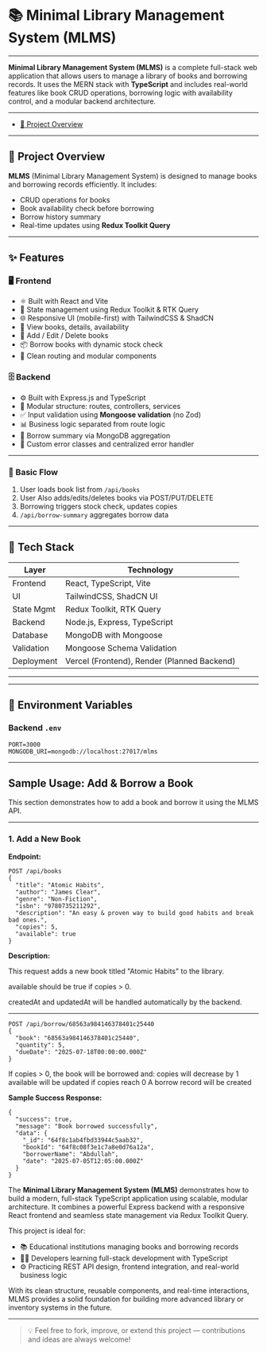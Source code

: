 # 📚 Minimal Library Management System (MLMS)
---

**Minimal Library Management System (MLMS)** is a complete full-stack web application that allows users to manage a library of books and borrowing records. It uses the MERN stack with **TypeScript** and includes real-world features like book CRUD operations, borrowing logic with availability control, and a modular backend architecture.

---



- [🎯 Project Overview](https://mlms-rust.vercel.app)

---

## 🎯 Project Overview

**MLMS** (Minimal Library Management System) is designed to manage books and borrowing records efficiently. It includes:

- CRUD operations for books
- Book availability check before borrowing
- Borrow history summary
- Real-time updates using **Redux Toolkit Query**

---


## ✨ Features

### 🖥️ Frontend

- ⚛️ Built with React and Vite
- 🔄 State management using Redux Toolkit & RTK Query
- 🌐 Responsive UI (mobile-first) with TailwindCSS & ShadCN
- 📖 View books, details, availability
- 📝 Add / Edit / Delete books
- 📦 Borrow books with dynamic stock check
- 🔗 Clean routing and modular components

### 🗄️ Backend

- ⚙️ Built with Express.js and TypeScript
- 🧩 Modular structure: routes, controllers, services
- ✅ Input validation using **Mongoose validation** (no Zod)
- 📊 Business logic separated from route logic
- 📃 Borrow summary via MongoDB aggregation
- 🧠 Custom error classes and centralized error handler

---


### 🔁 Basic Flow

1. User loads book list from `/api/books`
2. User Also adds/edits/deletes books via POST/PUT/DELETE
3. Borrowing triggers stock check, updates copies
4. `/api/borrow-summary` aggregates borrow data

---

## 🧰 Tech Stack

| Layer       | Technology                     |
|-------------|--------------------------------|
| Frontend    | React, TypeScript, Vite        |
| UI          | TailwindCSS, ShadCN UI         |
| State Mgmt  | Redux Toolkit, RTK Query       |
| Backend     | Node.js, Express, TypeScript   |
| Database    | MongoDB with Mongoose          |
| Validation  | Mongoose Schema Validation     |
| Deployment  | Vercel (Frontend), Render (Planned Backend) |

---



---

## 🔐 Environment Variables

### Backend `.env`
```env
PORT=3000
MONGODB_URI=mongodb://localhost:27017/mlms

```

---
## Sample Usage: Add & Borrow a Book

This section demonstrates how to add a book and borrow it using the MLMS API.

---

###  1. Add a New Book

**Endpoint:**

```http
POST /api/books
{
  "title": "Atomic Habits",
  "author": "James Clear",
  "genre": "Non-Fiction",
  "isbn": "9780735211292",
  "description": "An easy & proven way to build good habits and break bad ones.",
  "copies": 5,
  "available": true
}
```
**Description:**

This request adds a new book titled "Atomic Habits" to the library.

available should be true if copies > 0.

createdAt and updatedAt will be handled automatically by the backend.

---


```
POST /api/borrow/68563a984146378401c25440
{
  "book": "68563a984146378401c25440",
  "quantity": 5,
  "dueDate": "2025-07-18T00:00:00.000Z"
}

```
If copies > 0, the book will be borrowed and:
copies will decrease by 1
available will be updated if copies reach 0
A borrow record will be created

**Sample Success Response:**
```
{
  "success": true,
  "message": "Book borrowed successfully",
  "data": {
    "_id": "64f8c1ab4fbd33944c5aab32",
    "bookId": "64f8c08f3e1c7a8e0d76a12a",
    "borrowerName": "Abdullah",
    "date": "2025-07-05T12:05:00.000Z"
  }
}
```



The **Minimal Library Management System (MLMS)** demonstrates how to build a modern, full-stack TypeScript application using scalable, modular architecture. It combines a powerful Express backend with a responsive React frontend and seamless state management via Redux Toolkit Query.

This project is ideal for:

- 📚 Educational institutions managing books and borrowing records
- 👨‍💻 Developers learning full-stack development with TypeScript
- ⚙️ Practicing REST API design, frontend integration, and real-world business logic

With its clean structure, reusable components, and real-time interactions, MLMS provides a solid foundation for building more advanced library or inventory systems in the future.

---

> 💡 Feel free to fork, improve, or extend this project — contributions and ideas are always welcome!




